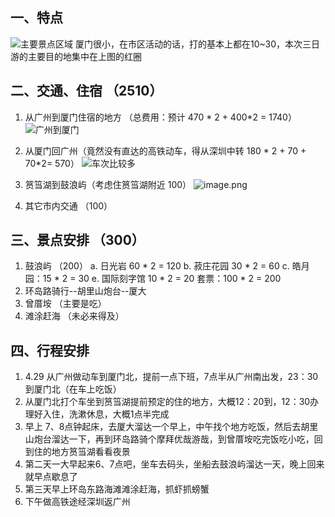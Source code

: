 ## 一、特点
![主要景点区域](https://upload-images.jianshu.io/upload_images/2954145-e833ad36471df6e4.jpg?imageMogr2/auto-orient/strip%7CimageView2/2/w/1240)
厦门很小，在市区活动的话，打的基本上都在10~30，本次三日游的主要目的地集中在上图的红圈

## 二、交通、住宿 （2510）
1. 从广州到厦门住宿的地方 （总费用：预计 470 * 2 + 400*2 = 1740）
![广州到厦门](https://upload-images.jianshu.io/upload_images/2954145-298b12bb0e126ab4.png?imageMogr2/auto-orient/strip%7CimageView2/2/w/1240)
2. 从厦门回广州（竟然没有直达的高铁动车，得从深圳中转 180 * 2 + 70 + 70*2= 570）
 ![车次比较多](https://upload-images.jianshu.io/upload_images/2954145-c985570a41f0180f.png?imageMogr2/auto-orient/strip%7CimageView2/2/w/1240)

3. 筼筜湖到鼓浪屿（考虑住筼筜湖附近 100）
![image.png](https://upload-images.jianshu.io/upload_images/2954145-3a79062155866295.png?imageMogr2/auto-orient/strip%7CimageView2/2/w/1240)
3. 其它市内交通 （100）

## 三、景点安排 （300）
1. 鼓浪屿 （200）
  a. 日光岩 60 * 2 = 120
  b. 菽庄花园 30 * 2 = 60
  c. 皓月园：15 * 2 = 30
  e. 国际刻字馆 10 * 2 = 20
  套票：100 * 2 = 200
2. 环岛路骑行--胡里山炮台--厦大
3. 曾厝垵 （主要是吃）
4. 滩涂赶海 （未必来得及）

## 四、行程安排
1. 4.29 从广州做动车到厦门北，提前一点下班，7点半从广州南出发，23：30到厦门北（在车上吃饭）
2. 从厦门北打个车坐到筼筜湖提前预定的住的地方，大概12：20到，12：30办理好入住，洗漱休息，大概1点半完成
3. 早上 7、8点钟起床，去厦大溜达一个早上，中午找个地方吃饭，然后去胡里山炮台溜达一下，再到环岛路骑个摩拜优哉游哉，到曾厝垵吃完饭吃小吃，回到住的地方筼筜湖看看夜景
4. 第二天一大早起来6、7点吧，坐车去码头，坐船去鼓浪屿溜达一天，晚上回来就早点歇息了
5. 第三天早上环岛东路海滩滩涂赶海，抓虾抓螃蟹
6. 下午做高铁途经深圳返广州